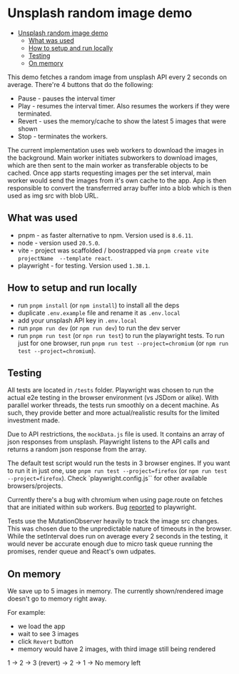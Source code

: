 # Unsplash random image demo

- [Unsplash random image demo](#unsplash-random-image-demo)
  - [What was used](#what-was-used)
  - [How to setup and run locally](#how-to-setup-and-run-locally)
  - [Testing](#testing)
  - [On memory](#on-memory)

This demo fetches a random image from unsplash API every 2 seconds on average. There're 4 buttons that do the following:

- Pause - pauses the interval timer
- Play - resumes the interval timer. Also resumes the workers if they were terminated.
- Revert - uses the memory/cache to show the latest 5 images that were shown
- Stop - terminates the workers.

The current implementation uses web workers to download the images in the background. Main worker initiates subworkers to download images, which are then sent to the main worker as transferable objects to be cached. Once app starts requesting images per the set interval, main worker would send the images from it's own cache to the app. App is then responsible to convert the transferrred array buffer into a blob which is then used as img src with blob URL.

## What was used

- pnpm - as faster alternative to npm. Version used is `8.6.11`.
- node - version used `20.5.0`.
- vite - project was scaffolded / boostrapped via `pnpm create vite projectName  --template react`.
- playwright - for testing. Version used `1.38.1`.

## How to setup and run locally

- run `pnpm install` (or `npm install`) to install all the deps
- duplicate `.env.example` file and rename it as `.env.local`
- add your unsplash API key in `.env.local`
- run `pnpm run dev` (or `npm run dev`) to run the dev server
- run `pnpm run test` (or `npn run test`) to run the playwright tests. To run just for one browser, run `pnpm run test --project=chromium` (or `npm run test --project=chromium`).

## Testing

All tests are located in `/tests` folder. Playwright was chosen to run the actual e2e testing in the browser environment (vs JSDom or alike). With parallel worker threads, the tests run smoothly on a decent machine. As such, they provide better and more actual/realistic results for the limited investment made.

Due to API restrictions, the `mockData.js` file is used. It contains an array of json responses from unsplash. Playwright listens to the API calls and returns a random json response from the array.

The default test script would run the tests in 3 browser engines. If you want to run it in just one, use `pnpm run test --project=firefox` (or `npm run test --project=firefox`). Check `playwright.config.js`` for other available browsers/projects.

Currently there's a bug with chromium when using page.route on fetches that are initiated within sub workers. Bug [reported](https://github.com/microsoft/playwright/issues/27376) to playwright.

Tests use the MutationObserver heavily to track the image src changes. This was chosen due to the unpredictable nature of timeouts in the browser. While the setInterval does run on average every 2 seconds in the testing, it would never be accurate enough due to micro task queue running the promises, render queue and React's own udpates.

## On memory

We save up to 5 images in memory. The currently shown/rendered image doesn't go to memory right away.

For example:

- we load the app
- wait to see 3 images
- click `Revert` button
- memory would have 2 images, with third image still being rendered

1 -> 2 -> 3 (revert) -> 2 -> 1 -> No memory left
